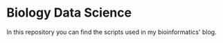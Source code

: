 # Biology Data Science
In this repository you can find the scripts used in my bioinformatics' blog.
